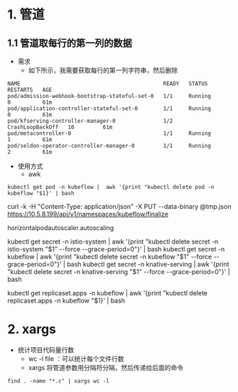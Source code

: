 
# 1. 管道
## 1.1 管道取每行的第一列的数据

* 需求
    * 如下所示，我需要获取每行的第一列字符串，然后删除

```
NAME                                             READY   STATUS             RESTARTS   AGE
pod/admission-webhook-bootstrap-stateful-set-0   1/1     Running            0          61m
pod/application-controller-stateful-set-0        1/1     Running            0          61m
pod/kfserving-controller-manager-0               1/2     CrashLoopBackOff   10         61m
pod/metacontroller-0                             1/1     Running            1          61m
pod/seldon-operator-controller-manager-0         1/1     Running            2          61m

```

* 使用方式
    * awk
```
kubectl get pod -n kubeflow |  awk '{print "kubectl delete pod -n kubeflow "$1}' | bash 
```


curl -k -H "Content-Type: application/json" -X PUT --data-binary @tmp.json https://10.5.8.199/api/v1/namespaces/kubeflow/finalize


horizontalpodautoscaler.autoscaling

kubectl get secret -n istio-system | awk '{print "kubectl delete secret -n istio-system "$1" --force --grace-period=0"}' | bash
kubectl get secret -n kubeflow | awk '{print "kubectl delete secret -n kubeflow "$1" --force --grace-period=0"}' | bash
kubectl get secret -n knative-serving  | awk '{print "kubectl delete secret -n knative-serving  "$1" --force --grace-period=0"}' | bash

kubectl get replicaset.apps -n kubeflow | awk '{print "kubectl delete replicaset.apps -n kubeflow "$1}' | bash



# 2. xargs
* 统计项目代码量行数
    * wc -l file ：可以统计每个文件行数
    * xargs 将管道参数用分隔符分隔，然后传递给后面的命令
```
find . -name "*.c" | xargs wc -l
```

